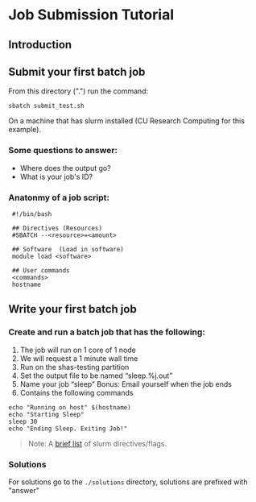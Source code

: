 # Job Submission Tutorial

## Introduction 

## Submit your first batch job 

From this directory (".") run the command:
```
sbatch submit_test.sh
```
On a machine that has slurm installed (CU Research Computing for this example).

### Some questions to answer:

- Where does the output go?
- What is your job's ID?

### Anatonmy of a job script:

```
 #!/bin/bash
 
 ## Directives (Resources) 
 #SBATCH --<resource>=<amount> 

 ## Software  (Load in software)
 module load <software>

 ## User commands
 <commands>
 hostname
```
## Write your first batch job

### Create and run a batch job that has the following:

1) The job will run on 1 core of 1 node
2) We will request a 1 minute wall time
3) Run on the shas-testing partition
4) Set the output file to be named “sleep.%j.out”
5) Name your job “sleep”
Bonus: Email yourself when the job ends
6) Contains the following commands
```
echo "Running on host" $(hostname)
echo "Starting Sleep"
sleep 30
echo "Ending Sleep. Exiting Job!"
```

> Note: A [brief list](https://curc.readthedocs.io/en/latest/running-jobs/job-resources.html#slurm-resource-flags) of slurm directives/flags.

### Solutions

For solutions go to the `./solutions` directory, solutions are prefixed with "answer"

